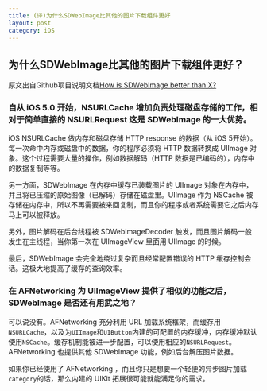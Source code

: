 ```yaml
---
title: (译)为什么SDWebImage比其他的图片下载组件更好
layout: post
category: iOS
---
```


## 为什么SDWebImage比其他的图片下载组件更好？

原文出自Github项目说明文档[How is SDWebImage better than X?](https://github.com/rs/SDWebImage/wiki/How-is-SDWebImage-better-than-X%3F)

### 自从 iOS 5.0 开始，NSURLCache 增加负责处理磁盘存储的工作，相对于简单直接的 NSURLRequest 这是 SDWebImage 的一大优势。

iOS NSURLCache 做内存和磁盘存储 HTTP response 的数据（从 iOS 5开始）。每一次命中内存或磁盘中的数据，你的程序必须将 HTTP 数据转换成 UIImage 对象。这个过程需要大量的操作，例如数据解码（HTTP 数据是已编码的），内存中的数据复制等等。

另一方面，SDWebImage 在内存中缓存已装载图片的 UIImage 对象在内存中，并且将已压缩的原始图像（已解码）存储在磁盘里。UIImage 作为 NSCache 被存储在内存中，所以不再需要被来回复制，而且你的程序或者系统需要它之后内存马上可以被释放。

另外，图片解码在后台线程被 SDWebImageDecoder 触发，而且图片解码一般发生在主线程，当你第一次在 UIImageView 里面用 UIImage 的时候。

最后，SDWebImage 会完全地绕过复杂而且经常配置错误的 HTTP 缓存控制会话。这极大地提高了缓存的查询效率。

### 在 AFNetworking 为 UIImageView 提供了相似的功能之后，SDWebImage 是否还有用武之地？

可以说没有。AFNetworking 充分利用 URL 加载系统框架，而缓存用`NSURLCache`，以及为`UIImage`和`UIButton`内建的可配置的内存缓冲，内存缓冲默认使用`NSCache`。缓存机制能被进一步配置，可以使用相应的`NSURLRequest`。AFNetworking 也提供其他 SDWebImage 功能，例如后台解压图片数据。

如果你已经使用了 AFNetworking ，而且你只是想要一个轻便的异步图片加载`category`的话，那么内建的 UIKit 拓展很可能就能满足你的需求。